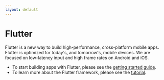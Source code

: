```yaml
---
layout: default
---
```

Flutter
=======

Flutter is a new way to build high-performance, cross-platform mobile apps.
Flutter is optimized for today's, and tomorrow's, mobile devices. We are
focused on low-latency input and high frame rates on Android and iOS.

 - To start building apps with Flutter, please see the
   [getting started guide](getting-started).
 - To learn more about the Flutter framework, please see the [tutorial](tutorial).
